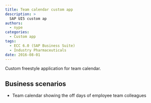 ```yaml
---
title: Team calendar custom app
description: >
  SAP UI5 custom ap
authors:
  - nype
categories:
  - Custom app
tags:
  - ECC 6.0 (SAP Business Suite)
  - Industry Pharmaceuticals
date: 2016-08-01
---
```


<!-- more -->

Custom freestyle application for team calendar.

## Business scenarios
- Team calendar showing the off days of employee team colleagues



